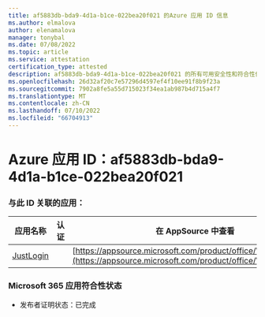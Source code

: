 ```yaml
---
title: af5883db-bda9-4d1a-b1ce-022bea20f021 的Azure 应用 ID 信息
ms.author: elmalova
author: elenamalova
manager: tonybal
ms.date: 07/08/2022
ms.topic: article
ms.service: attestation
certification_type: attested
description: af5883db-bda9-4d1a-b1ce-022bea20f021 的所有可用安全性和符合性信息。
ms.openlocfilehash: 26d32af20c7e57296d4597ef4f10ee91f8b9f23a
ms.sourcegitcommit: 7902a8fe5a55d715023f34ea1ab987b4d715a4f7
ms.translationtype: MT
ms.contentlocale: zh-CN
ms.lasthandoff: 07/10/2022
ms.locfileid: "66704913"
---
```

# <a name="azure-app-id-af5883db-bda9-4d1a-b1ce-022bea20f021"></a>Azure 应用 ID：af5883db-bda9-4d1a-b1ce-022bea20f021


### <a name="apps-associated-with-this-id"></a>与此 ID 关联的应用：
| **应用名称** | **认证** | **在 AppSource 中查看** |
|--------------|---------------|-----------------------|
| [JustLogin](../forward/WA200004314.md) |  | [https://appsource.microsoft.com/product/office/WA200004314](https://appsource.microsoft.com/product/office/WA200004314) |

### <a name="microsoft-365-app-compliance-status"></a>Microsoft 365 应用符合性状态
- 发布者证明状态：已完成
